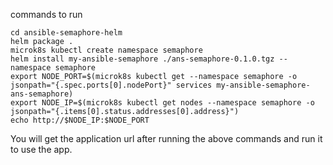 commands to run
```
cd ansible-semaphore-helm
helm package .
microk8s kubectl create namespace semaphore
helm install my-ansible-semaphore ./ans-semaphore-0.1.0.tgz --namespace semaphore
export NODE_PORT=$(microk8s kubectl get --namespace semaphore -o jsonpath="{.spec.ports[0].nodePort}" services my-ansible-semaphore-ans-semaphore)
export NODE_IP=$(microk8s kubectl get nodes --namespace semaphore -o jsonpath="{.items[0].status.addresses[0].address}")
echo http://$NODE_IP:$NODE_PORT
```
You will get the application url after running the above commands and run it to use the app.
